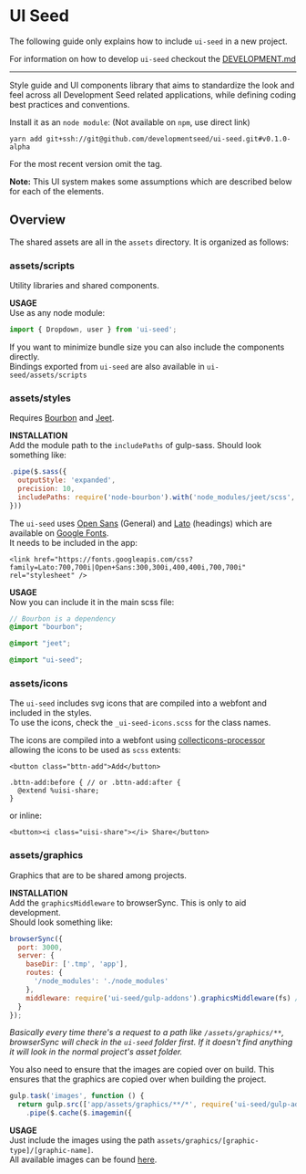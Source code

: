 # UI Seed

The following guide only explains how to include `ui-seed` in a new project.

For information on how to develop `ui-seed` checkout the [DEVELOPMENT.md](DEVELOPMENT.md)  

---

Style guide and UI components library that aims to standardize the look and feel across all Development Seed related applications, while defining coding best practices and conventions.

Install it as an `node module`: (Not available on `npm`, use direct link)
```
yarn add git+ssh://git@github.com/developmentseed/ui-seed.git#v0.1.0-alpha
```
For the most recent version omit the tag.

**Note:**
This UI system makes some assumptions which are described below for each of the elements.  

## Overview

The shared assets are all in the `assets` directory. It is organized as follows:

### assets/scripts
Utility libraries and shared components.

**USAGE**  
Use as any node module:
```js
import { Dropdown, user } from 'ui-seed';
```
If you want to minimize bundle size you can also include the components directly.  
Bindings exported from `ui-seed` are also available in `ui-seed/assets/scripts`

### assets/styles
Requires [Bourbon](https://github.com/lacroixdesign/node-bourbon) and [Jeet](https://github.com/mojotech/jeet).

**INSTALLATION**  
Add the module path to the `includePaths` of gulp-sass. Should look something like:
```js
.pipe($.sass({
  outputStyle: 'expanded',
  precision: 10,
  includePaths: require('node-bourbon').with('node_modules/jeet/scss', require('ui-seed/gulp-addons').scssPath)
}))
```

The `ui-seed` uses [Open Sans](https://goo.gl/FZ0Ave) (General) and [Lato](https://fonts.google.com/specimen/Lato) (headings) which are available on [Google Fonts](https://fonts.google.com).  
It needs to be included in the app:
```
<link href="https://fonts.googleapis.com/css?family=Lato:700,700i|Open+Sans:300,300i,400,400i,700,700i" rel="stylesheet" />

```

**USAGE**  
Now you can include it in the main scss file:
```scss
// Bourbon is a dependency
@import "bourbon";

@import "jeet";

@import "ui-seed";
```

### assets/icons
The `ui-seed` includes svg icons that are compiled into a webfont and included in the styles.  
To use the icons, check the `_ui-seed-icons.scss` for the class names.

The icons are compiled into a webfont using [collecticons-processor](https://github.com/developmentseed/collecticons-processor) allowing the icons to be used as `scss` extents:

```
<button class="bttn-add">Add</button>
```
```
.bttn-add:before { // or .bttn-add:after {
  @extend %uisi-share;
}
```

or inline:
```
<button><i class="uisi-share"></i> Share</button>
```

### assets/graphics
Graphics that are to be shared among projects.

**INSTALLATION**  
Add the `graphicsMiddleware` to browserSync. This is only to aid development.  
Should look something like:
```js
browserSync({
  port: 3000,
  server: {
    baseDir: ['.tmp', 'app'],
    routes: {
      '/node_modules': './node_modules'
    },
    middleware: require('ui-seed/gulp-addons').graphicsMiddleware(fs) // <<< This line
  }
});
```
*Basically every time there's a request to a path like `/assets/graphics/**`, browserSync will check in the `ui-seed` folder first. If it doesn't find anything it will look in the normal project's asset folder.*

You also need to ensure that the images are copied over on build.
This ensures that the graphics are copied over when building the project.
```js
gulp.task('images', function () {
  return gulp.src(['app/assets/graphics/**/*', require('ui-seed/gulp-addons').graphicsPath + '/**/*'])
    .pipe($.cache($.imagemin({
```

**USAGE**  
Just include the images using the path `assets/graphics/[graphic-type]/[graphic-name]`.  
All available images can be found [here](assets/graphics/).
